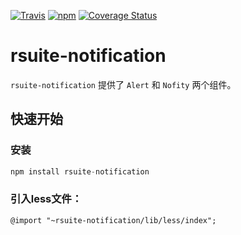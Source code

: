 [![Travis](https://img.shields.io/travis/rsuite/rsuite-notification.svg)](https://travis-ci.org/rsuite/rsuite-notification) [![npm](https://img.shields.io/npm/v/rsuite-notification/version2.x.svg)](https://www.npmjs.com/package/rsuite-notification) [![Coverage Status](https://coveralls.io/repos/github/rsuite/rsuite-notification/badge.svg?branch=master)](https://coveralls.io/github/rsuite/rsuite-notification?branch=master)
# rsuite-notification
`rsuite-notification` 提供了 `Alert` 和 `Nofity` 两个组件。
## 快速开始
### 安装

```javascript
npm install rsuite-notification
```

### 引入less文件：

```
@import "~rsuite-notification/lib/less/index";
```



